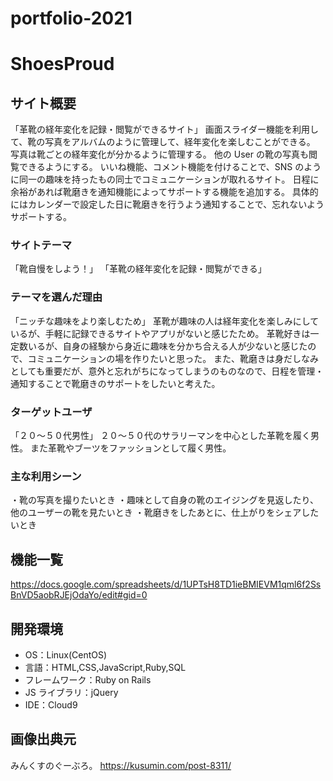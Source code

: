 # portfolio-2021
# ShoesProud

## サイト概要

「革靴の経年変化を記録・閲覧ができるサイト」
画面スライダー機能を利用して、靴の写真をアルバムのように管理して、経年変化を楽しむことができる。
写真は靴ごとの経年変化が分かるように管理する。
他の User の靴の写真も閲覧できるようにする。
いいね機能、コメント機能を付けることで、SNS のように同一の趣味を持ったもの同士でコミュニケーションが取れるサイト。
日程に余裕があれば靴磨きを通知機能によってサポートする機能を追加する。
具体的にはカレンダーで設定した日に靴磨きを行うよう通知することで、忘れないようサポートする。

### サイトテーマ

「靴自慢をしよう！」
「革靴の経年変化を記録・閲覧ができる」

### テーマを選んだ理由

「ニッチな趣味をより楽しむため」
革靴が趣味の人は経年変化を楽しみにしているが、手軽に記録できるサイトやアプリがないと感じたため。
革靴好きは一定数いるが、自身の経験から身近に趣味を分かち合える人が少ないと感じたので、コミュニケーションの場を作りたいと思った。
また、靴磨きは身だしなみとしても重要だが、意外と忘れがちになってしまうのものなので、日程を管理・通知することで靴磨きのサポートをしたいと考えた。

### ターゲットユーザ

「２０～５０代男性」
２０～５０代のサラリーマンを中心とした革靴を履く男性。
また革靴やブーツをファッションとして履く男性。

### 主な利用シーン

・靴の写真を撮りたいとき
・趣味として自身の靴のエイジングを見返したり、他のユーザーの靴を見たいとき
・靴磨きをしたあとに、仕上がりをシェアしたいとき

## 機能一覧

<https://docs.google.com/spreadsheets/d/1UPTsH8TD1ieBMIEVM1qml6f2SsBnVD5aobRJEjOdaYo/edit#gid=0>

## 開発環境

- OS：Linux(CentOS)
- 言語：HTML,CSS,JavaScript,Ruby,SQL
- フレームワーク：Ruby on Rails
- JS ライブラリ：jQuery
- IDE：Cloud9


## 画像出典元
みんくすのぐーぶろ。
https://kusumin.com/post-8311/

